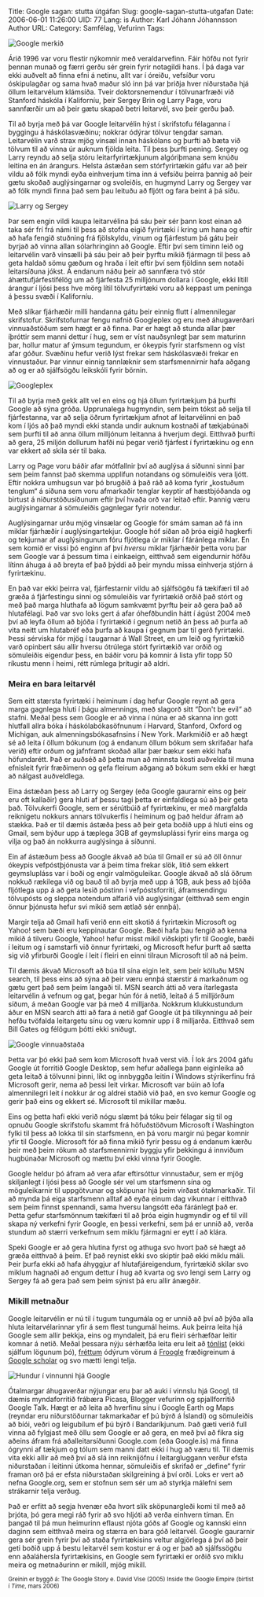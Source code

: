 Title: Google sagan: stutta útgáfan
Slug: google-sagan-stutta-utgafan
Date: 2006-06-01 11:26:00
UID: 77
Lang: is
Author: Karl Jóhann Jóhannsson
Author URL: 
Category: Samfélag, Vefurinn
Tags: 

![Google merkið](151.gif)

Árið 1996 var voru flestir nýkomnir með veraldarvefinn.  Fáir höfðu not fyrir þennan munað og færri gerðu sér grein fyrir notagildi hans.  Í þá daga var ekki auðvelt að finna efni á netinu, allt var í óreiðu, vefsíður voru óskipulagðar og sama hvað maður sló inn þá var þriðja hver niðurstaða hjá öllum leitarvélum klámsíða.  Tveir doktorsnemendur í tölvunarfræði við Stanford háskóla í Kaliforníu, þeir Sergey Brin og Larry Page, voru sannfærðir um að þeir gætu skapað betri leitarvél, svo þeir gerðu það.  

Til að byrja með þá var Google leitarvélin hýst í skrifstofu félaganna í byggingu á háskólasvæðinu; nokkrar ódýrar tölvur tengdar saman.  Leitarvélin varð strax mjög vinsæl innan háskólans og þurfti að bæta við tölvum til að vinna úr auknum fjölda leita.  Til þess þurfti pening.  Sergey og Larry reyndu að selja stóru leitarfyrirtækjunum algóriþmana sem knúðu leitina en án árangurs.  Helsta ástæðan sem stórfyrirtækin gáfu var að þeir vildu að fólk myndi eyða einhverjum tíma inn á vefsíðu þeirra þannig að þeir gætu skoðað auglýsingarnar og svoleiðis, en hugmynd Larry og Sergey var að fólk myndi finna það sem þau leituðu að fljótt og fara beint á þá síðu.

![Larry og Sergey](150.jpg)

Þar sem engin vildi kaupa leitarvélina þá sáu þeir sér þann kost einan að taka sér frí frá námi til þess að stofna eigið fyrirtæki í kring um hana og eftir að hafa fengið stuðning frá fjölskyldu, vinum og fjárfestum þá gátu þeir byrjað að vinna allan sólarhringinn að Google.  Eftir því sem tíminn leið og leitarvélin varð vinsælli þá sáu þeir að þeir þyrftu mikið fjármagn til þess að geta haldað sömu gæðum og hraða í leit eftir því sem fjöldinn sem notaði leitarsíðuna jókst.  Á endanum náðu þeir að sannfæra tvö stór áhættufjárfestifélög um að fjárfesta 25 milljónum dollara í Google, ekki lítill árangur í ljósi þess hve mörg lítil tölvufyrirtæki voru að keppast um peninga á þessu svæði í Kaliforníu.

Með slíkar fjárhæðir milli handanna gátu þeir einnig flutt í almennilegar skrifstofur.  Skrifstofurnar fengu nafnið Googleplex og eru með áhugaverðari vinnuaðstöðum sem hægt er að finna.  Þar er hægt að stunda allar þær íþróttir sem manni dettur í hug, sem er víst nauðsynlegt þar sem maturinn þar, hollur matur af ýmsum tegundum, er ókeypis fyrir starfsmenn og víst afar góður.  Svæðinu hefur verið lýst frekar sem háskólasvæði frekar en vinnustaður.  Þar vinnur einnig tannlæknir sem starfsmennirnir hafa aðgang að og er að sjálfsögðu leikskóli fyrir börnin. 

![Googleplex](152.jpg)

Til að byrja með gekk allt vel en eins og hjá öllum fyrirtækjum þá þurfti Google að sýna gróða.  Upprunalega hugmyndin, sem þeim tókst að selja til fjárfestanna, var að selja öðrum fyrirtækjum afnot af leitarvélinni en það kom í ljós að það myndi ekki standa undir auknum kostnaði af tækjabúnaði sem þurfti til að anna öllum milljónum leitanna á hverjum degi.  Eitthvað þurfti að gera, 25 miljón dollurum hafði nú þegar verið fjárfest í fyrirtækinu og enn var ekkert að skila sér til baka. 

Larry og Page voru báðir afar mótfallnir því að auglýsa á síðunni sinni þar sem þeim fannst það skemma upplifun notandans og sömuleiðis vera ljótt.  Eftir nokkra umhugsun var þó brugðið á það ráð að koma fyrir „kostuðum tenglum“ á síðuna sem voru afmarkaðir tenglar keyptir af hæstbjóðanda og birtust á niðurstöðusíðunum eftir því hvaða orð var leitað eftir.  Þannig væru auglýsingarnar á sömuleiðis gagnlegar fyrir notendur.

Auglýsingarnar urðu mjög vinsælar og Google fór smám saman að fá inn miklar fjárhæðir í auglýsingartekjur.  Google hóf síðan að þróa eigið hagkerfi og tekjurnar af auglýsingunum fóru fljótlega úr miklar í fáránlega miklar.  En sem komið er vissi þó enginn af því _hversu_ miklar fjárhæðir þetta voru þar sem Google var á þessum tíma í einkaeign, eitthvað sem eigendurnir höfðu lítinn áhuga á að breyta ef það þýddi að þeir myndu missa einhverja stjórn á fyrirtækinu.

En það var ekki þeirra val, fjárfestarnir vildu að sjálfsögðu fá tækifæri til að græða á fjárfestingu sinni og sömuleiðis var fyrirtækið orðið það stórt og með það marga hluthafa að lögum samkvæmt þyrftu þeir að gera það að hlutafélagi.  Það var svo loks gert á afar óhefðbundin hátt í ágúst 2004 með því að leyfa öllum að bjóða í fyrirtækið í gegnum netið án þess að þurfa að vita neitt um hlutabréf eða þurfa að kaupa í gegnum þar til gerð fyrirtæki.  Þessi sérviska fór mjög í taugarnar á Wall Street, en um leið og fyrirtækið varð opinbert sáu allir hversu ótrúlega stórt fyrirtækið var orðið og sömuleiðis eigendur þess, en báðir voru þá komnir á lista yfir topp 50 ríkustu menn í heimi, rétt rúmlega þrítugir að aldri.

### Meira en bara leitarvél

Sem eitt stærsta fyrirtæki í heiminum í dag hefur Google reynt að gera marga gagnlega hluti í þágu almennings, með slagorð sitt “Don't be evil“ að stafni.  Meðal þess sem Google er að vinna í núna er að skanna inn gott hlutfall allra bóka í háskólabókasöfnunum í Harvard, Stanford, Oxford og Michigan, auk almenningsbókasafnsins í New York.  Markmiðið er að hægt sé að leita í öllum bókunum (og á endanum öllum bókum sem skrifaðar hafa verið) eftir orðum og jafnframt skoðað allar þær bækur sem ekki hafa höfundarétt.  Það er auðséð að þetta mun að minnsta kosti auðvelda til muna efnisleit fyrir fræðimenn og gefa fleirum aðgang að bókum sem ekki er hægt að nálgast auðveldlega.

Eina ástæðan þess að Larry og Sergey (eða Google gaurarnir eins og þeir eru oft kallaðir) gera hluti af þessu tagi þetta er einfaldlega sú að þeir geta það.  Tölvukerfi Google, sem er sérútbúið af fyrirtækinu, er með margfalda reiknigetu nokkurs annars tölvukerfis í heiminum og það heldur áfram að stækka.  Það er til dæmis ástæða þess að þeir geta boðið upp á hluti eins og Gmail, sem býður upp á  tæplega 3GB af geymsluplássi fyrir eins marga og vilja og það án nokkurra auglýsinga á síðunni.  

Ein af ástæðum þess að Google ákvað að búa til Gmail er sú að öll önnur ókeypis vefpóstþjónusta var á þeim tíma frekar slök, lítið sem ekkert geymslupláss var í boði og engir valmöguleikar.  Google ákvað að slá öðrum nokkuð rækilega við og bauð til að byrja með upp á 1GB, auk þess að bjóða fljótlega upp á að geta lesið póstinn í vefpóstsforriti, áframsendingu tölvupósts og sleppa notendum alfarið við auglýsingar (eitthvað sem engin önnur þjónusta hefur svi mikið sem ætlað sér ennþá).  

Margir telja að Gmail hafi verið enn eitt skotið á fyrirtækin Microsoft og Yahoo! sem bæði eru keppinautar Google.  Bæði hafa þau fengið að kenna mikið á tilveru Google, Yahoo! hefur misst mikil viðskipti yfir til Google, bæði í leitum og í samstarfi við önnur fyrirtæki, og Microsoft hefur þurft að sætta sig við yfirburði Google í leit í fleiri en einni tilraun Microsoft til að ná þeim.  

Til dæmis ákvað Microsoft að búa til sína eigin leit, sem þeir kölluðu MSN search, til þess eins að sýna að þeir væru ennþá stærstir á markaðnum og gætu gert það sem þeim langaði til.  MSN search átti að vera ítarlegasta leitarvélin á vefnum og gat, þegar hún fór á netið, leitað á 5 milljörðum síðum, á meðan Google var þá með 4 milljarða.  Nokkrum klukkustundum áður en MSN search átti að fara á netið gaf Google út þá tilkynningu að þeir hefðu tvöfalda leitargetu sínu og væru komnir upp í 8 milljarða.  Eitthvað sem Bill Gates og félögum þótti ekki sniðugt.

![Google vinnuaðstaða](149.jpg)

Þetta var þó ekki það sem kom Microsoft hvað verst við. Í lok árs 2004 gáfu Google út forritið Google Desktop, sem hefur aðallega þann eiginleika að geta leitað á tölvunni þinni, líkt og innbyggða leitin í Windows stýrikerfinu frá Microsoft gerir, nema að þessi leit virkar.  Microsoft var búin að lofa almennilegri leit í nokkur ár og aldrei staðið við það, en svo kemur Google og gerir það eins og ekkert sé.  Microsoft til mikillar mæðu.

Eins og þetta hafi ekki verið nógu slæmt þá tóku þeir félagar sig til og opnuðu Google skrifstofu skammt frá höfuðstöðvum Microsoft í Washington fylki til þess að lokka til sín starfsmenn, en þá voru margir nú þegar komnir yfir til Google.  Microsoft fór að finna mikið fyrir þessu og á endanum kærðu þeir með þeim rökum að starfsmennirnir byggju yfir þekkingu á innviðum hugbúnaðar Microsoft og mættu því ekki vinna fyrir Google.

Google heldur þó áfram að vera afar eftirsóttur vinnustaður, sem er mjög skiljanlegt í ljósi þess að Google sér vel um starfsmenn sína og möguleikarnir til uppgötvunar og sköpunar hjá þeim virðast ótakmarkaðir.  Til að mynda þá eiga starfsmenn alltaf að eyða einum dag vikunnar í eitthvað sem þeim finnst spennandi, sama hversu langsótt eða fáránlegt það er.  Þetta gefur starfsmönnum tækifæri til að þróa eigin hugmyndir og ef til vill skapa ný verkefni fyrir Google, en þessi verkefni, sem þá er unnið að, verða stundum að stærri verkefnum sem miklu fjármagni er eytt í að klára. 

Speki Google er að gera hlutina fyrst og athuga svo hvort það sé hægt að græða eitthvað á þeim. Ef það reynist ekki svo skiptir það ekki miklu máli. Þeir þurfa ekki að hafa áhyggjur af hlutafjáreigendum, fyrirtækið skilar svo miklum hagnaði að engum dettur í hug að kvarta og svo lengi sem Larry og Sergey fá að gera það sem þeim sýnist þá eru allir ánægðir.

### Mikill metnaður

Google leitarvélin er nú til í tugum tungumála og er unnið að því að þýða alla hluta leitarvélarinnar yfir á sem flest tungumál heims.  Auk þeirra leita hjá Google sem allir þekkja, eins og myndaleit, þá eru fleiri sérhæfðar leitir komnar á netið. Meðal þessara nýju sérhæfða leita eru leit að [tónlist](http://www.google.is/intl/en/help/features.html#music) (ekki sjálfum lögunum þó), [fréttum](http://news.google.com,) ódýrum vörum á [Froogle](http://www.froogle.com,) fræðigreinum á [Google scholar](http://scholar.google.com) og svo mætti lengi telja.  

![Hundur í vinnunni hjá Google](153.jpg)

Ótalmargar áhugaverðar nýjungar eru þar að auki í vinnslu hjá Googl, til dæmis myndaforritið frábæra Picasa, Blogger vefurinn og spjallforritið Google Talk.  Hægt er að leita að hverfinu sínu í Google Earth og Maps (reyndar eru niðurstöðurnar takmarkaðar ef þú býrð á Íslandi) og sömuleiðis að bíói, veðri og leigubílum ef þú býrð í Bandaríkjunum.  Það gæti verið full vinna að fylgjast með öllu sem Google er að gera, en með því að fikra sig aðeins áfram frá aðalleitarsíðunni Google.com (eða Google.is) má finna ógrynni af tækjum og tólum sem manni datt ekki í hug að væru til.  Til dæmis vita ekki allir að með því að slá inn reiknijöfnu í leitargluggann verður efsta niðurstaðan í leitinni útkoma hennar, sömuleiðis ef skrifað er „define“ fyrir framan orð þá er efsta niðurstaðan skilgreining á því orði.  Loks er vert að nefna Google.org, sem er stofnun sem sér um að styrkja málefni sem strákarnir telja verðug.  

Það er erfitt að segja hvenær eða hvort slík sköpunargleði komi til með að þrjóta, þó gera megi ráð fyrir að svo hljóti að verða einhvern tíman.  En þangað til þá mun heimurinn eflaust njóta góðs af Google og kannski einn daginn sem eitthvað meira og stærra en bara góð leitarvél.  Google gaurarnir gera sér grein fyrir því að staða fyrirtækisins veltur algjörlega á því að þeir geti boðið upp á bestu leitarvél sem kostur er á og er það að sjálfssögðu enn aðaláhersla fyrirtækisins, en Google sem fyrirtæki er orðið svo miklu meira og metnaðurinn er mikill, mjög mikill.

<small class="blurb">Greinin er byggð á: The Google Story e. David Vise (2005) Inside the Google Empire (birtist í _Time_, mars 2006)</small>

